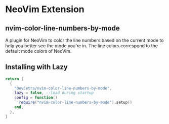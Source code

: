 # NeoVim Extension

## nvim-color-line-numbers-by-mode

A plugin for NeoVim to color the line numbers based on the current mode to help you better see the mode you're in. The line colors correspond to the default mode colors of NeoVim.

## Installing with Lazy

```lua
return {
  {
    "DevCetra/nvim-color-line-numbers-by-mode",
    lazy = false, --load during startup
    config = function()
      require("nvim-color-line-numbers-by-mode").setup()
    end,
  },
}
```

